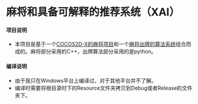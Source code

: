 # 麻将和具备可解释的推荐系统（XAI）

#### 项目说明
* 本项目是基于一个[COCOS2D-X的麻将项目](https://github.com/xiyoufang/mahjong)和一个[麻将出牌的算法系统](https://github.com/esrrhs/majiang_algorithm)组合而成的。麻将部分采用的C++，出牌算法部分采用的是python。

#### 编译说明
* 由于我只在Windows平台上编译过，对于其他平台并不了解。
* 编译时需要将根目录时下的Resource文件夹拷贝到Debug或者Release的文件夹下。